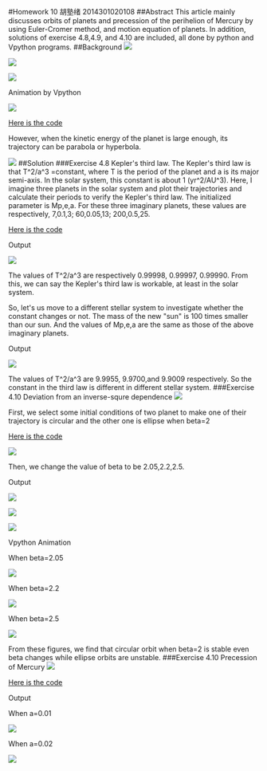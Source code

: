 #Homework 10 胡塾绪 2014301020108
##Abstract
This article mainly discusses orbits of planets and precession of the perihelion of Mercury by using Euler-Cromer method, and motion equation of planets. In addition, solutions of exercise 4.8,4.9, and 4.10 are included, all done by python and Vpython programs.
##Background
![](https://github.com/earthhero2016/compuational_physics_N2014301020108/blob/master/Ex-10/2016-11-24_212715.png)

![](https://github.com/earthhero2016/compuational_physics_N2014301020108/blob/master/Ex-10/2016-11-24_212731.png)

![](https://github.com/earthhero2016/compuational_physics_N2014301020108/blob/master/Ex-10/figure_1.png)

Animation by Vpython

![](https://github.com/earthhero2016/compuational_physics_N2014301020108/blob/master/Ex-10/Orbits%208%20planets.gif)

[Here is the code](https://github.com/earthhero2016/compuational_physics_N2014301020108/blob/master/Ex-10/Orbits%20solar%20system.py)

However, when the kinetic energy of the planet is large enough, its trajectory can be parabola or hyperbola.

![](https://github.com/earthhero2016/compuational_physics_N2014301020108/blob/master/Ex-10/p.png)
##Solution
###Exercise 4.8 Kepler's third law.
The Kepler's third law is that T^2/a^3 =constant, where T is the period of the planet and a is its major semi-axis. In the solar system, this constant is about 1 (yr^2/AU^3). Here, I imagine three planets in the solar system and plot their trajectories and calculate their periods to verify the Kepler's third law. The initialized parameter is Mp,e,a. For these three imaginary planets, these values are respectively, 7,0.1,3; 60,0.05,13; 200,0.5,25.

[Here is the code](https://github.com/earthhero2016/compuational_physics_N2014301020108/blob/master/Ex-10/4.81.py)

Output

![](https://github.com/earthhero2016/compuational_physics_N2014301020108/blob/master/Ex-10/Imaginary%20orbits.png)

The values of T^2/a^3 are respectively 0.99998, 0.99997, 0.99990. From this, we can say the Kepler's third law is workable, at least in the solar system.

So, let's us move to a different stellar system to investigate whether the constant changes or not. The mass of the new "sun" is 100 times smaller than our sun. And the values of  Mp,e,a are the same as those of the above imaginary planets.

Output

![](https://github.com/earthhero2016/compuational_physics_N2014301020108/blob/master/Ex-10/Imaginary%20orbits%20of%20a%20different%20system.png)

The values of T^2/a^3 are 9.9955, 9.9700,and 9.9009 respectively. So the constant in the third law is different in different stellar system. 
###Exercise 4.10 Deviation from an inverse-squre dependence
![](https://github.com/earthhero2016/compuational_physics_N2014301020108/blob/master/Ex-10/2016-11-24_231900.png)

First, we select some initial conditions of two planet to make one of their trajectory is circular and the other one is ellipse when beta=2

[Here is the code](https://github.com/earthhero2016/compuational_physics_N2014301020108/blob/master/Ex-10/4.9.py)

![](https://github.com/earthhero2016/compuational_physics_N2014301020108/blob/master/Ex-10/beta%3D2.png)

Then, we change the value of beta to be 2.05,2.2,2.5.

Output

![](https://github.com/earthhero2016/compuational_physics_N2014301020108/blob/master/Ex-10/beta%3D2.05.png)

![](https://github.com/earthhero2016/compuational_physics_N2014301020108/blob/master/Ex-10/beta%3D2.2.png)

![](https://github.com/earthhero2016/compuational_physics_N2014301020108/blob/master/Ex-10/beta%3D2.5.png)

Vpython Animation

When beta=2.05

![](https://github.com/earthhero2016/compuational_physics_N2014301020108/blob/master/Ex-10/beta%3D2.05n.gif)

When beta=2.2

![](https://github.com/earthhero2016/compuational_physics_N2014301020108/blob/master/Ex-10/beta%3D2.2.gif)

When beta=2.5

![](https://github.com/earthhero2016/compuational_physics_N2014301020108/blob/master/Ex-10/beta%3D2.5n.gif)

From these figures, we find that circular orbit when beta=2 is stable even beta changes while ellipse orbits are unstable.
###Exercise 4.10 Precession of Mercury
![](https://github.com/earthhero2016/compuational_physics_N2014301020108/blob/master/Ex-10/2016-11-25_103847.png)

[Here is the code](https://github.com/earthhero2016/compuational_physics_N2014301020108/blob/master/Ex-10/4.10.py)

Output

When a=0.01

![](https://github.com/earthhero2016/compuational_physics_N2014301020108/blob/master/Ex-10/Simulation%20of%20the%20precession%20of%20Mercury%20a%3D0.01.png)

When a=0.02

![](https://github.com/earthhero2016/compuational_physics_N2014301020108/blob/master/Ex-10/Simulation%20of%20the%20precession%20of%20Mercury%20a%3D0.02.png)
